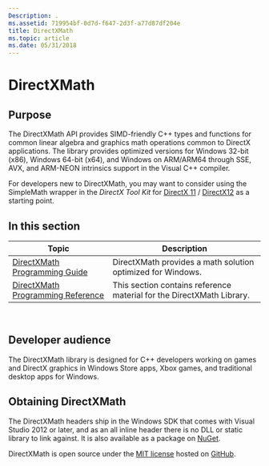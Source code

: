 ```yaml
---
Description: .
ms.assetid: 719954bf-0d7d-f647-2d3f-a77d87df204e
title: DirectXMath
ms.topic: article
ms.date: 05/31/2018
---
```


# DirectXMath

## Purpose

The DirectXMath API provides SIMD-friendly C++ types and functions for common linear algebra and graphics math operations common to DirectX applications. The library provides optimized versions for Windows 32-bit (x86), Windows 64-bit (x64), and Windows on ARM/ARM64 through SSE, AVX, and ARM-NEON intrinsics support in the Visual C++ compiler.

For developers new to DirectXMath, you may want to consider using the SimpleMath wrapper in the *DirectX Tool Kit* for [DirectX 11](http://go.microsoft.com/fwlink/?LinkId=248929) / [DirectX12](http://go.microsoft.com/fwlink/?LinkID=615561) as a starting point.

## In this section



| Topic                                                                     | Description                                                                      |
|---------------------------------------------------------------------------|----------------------------------------------------------------------------------|
| [DirectXMath Programming Guide](ovw-xnamath-progguide.md)<br/>     | DirectXMath provides a math solution optimized for Windows.<br/>           |
| [DirectXMath Programming Reference](ovw-xnamath-reference.md)<br/> | This section contains reference material for the DirectXMath Library.<br/> |



 

## Developer audience

The DirectXMath library is designed for C++ developers working on games and DirectX graphics in Windows Store apps, Xbox games, and traditional desktop apps for Windows.

## Obtaining DirectXMath
 
The DirectXMath headers ship in the Windows SDK that comes with Visual Studio 2012 or later, and as an all inline header there is no DLL or static library to link against. It is also available as a package on [NuGet](https://www.nuget.org/packages/directxmath/).

DirectXMath is open source under the [MIT license](https://opensource.org/licenses/MIT) hosted on [GitHub](https://github.com/Microsoft/DirectXMath).




